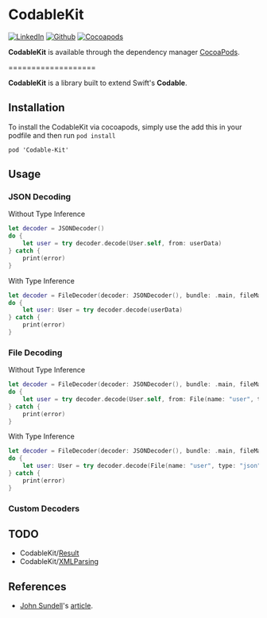# CodableKit

[![LinkedIn](https://img.shields.io/badge/LinkedIn-zjgpesquera-blue.svg)](https://www.linkedin.com/in/zjgpesquera/)
[![Github](https://img.shields.io/badge/Github-kuyazee-blue.svg)](https://github.com/kuyazee)
[![Cocoapods](https://img.shields.io/badge/Cocoapods-supported-red.svg)](http://cocoapods.org)

__CodableKit__ is available through the dependency manager [CocoaPods](http://cocoapods.org).

===================

__CodableKit__ is a library built to extend Swift's __Codable__.

## Installation

To install the CodableKit via cocoapods, simply use the add this in your podfile and then run `pod install`

```Cocoapods
pod 'Codable-Kit'
```

## Usage

### JSON Decoding

Without Type Inference

```swift
let decoder = JSONDecoder()
do {
    let user = try decoder.decode(User.self, from: userData)
} catch {
    print(error)
}
```

With Type Inference

```swift
let decoder = FileDecoder(decoder: JSONDecoder(), bundle: .main, fileManager: .default)
do {
    let user: User = try decoder.decode(userData)
} catch {
    print(error)
}
```


### File Decoding

Without Type Inference

```swift
let decoder = FileDecoder(decoder: JSONDecoder(), bundle: .main, fileManager: .default)
do {
    let user = try decoder.decode(User.self, from: File(name: "user", type: "json"))
} catch {
    print(error)
}
```

With Type Inference

```swift
let decoder = FileDecoder(decoder: JSONDecoder(), bundle: .main, fileManager: .default)
do {
    let user: User = try decoder.decode(File(name: "user", type: "json"))
} catch {
    print(error)
}
```


### Custom Decoders

## TODO

- CodableKit/[Result](https://github.com/antitypical/Result)
- CodableKit/[XMLParsing](https://github.com/ShawnMoore/XMLParsing)

## References

- [John Sundell](https://www.swiftbysundell.com)'s [article](https://www.swiftbysundell.com/posts/type-inference-powered-serialization-in-swift).

